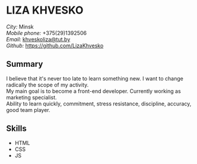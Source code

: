 # LIZA KHVESKO 

*City:* Minsk    
*Mobile phone:* +375(29)1392506    
*Email:* khveskoliza@tut.by     
*Github:* https://github.com/LizaKhvesko  

## Summary

I believe that it's never too late to learn something new. I want to change radically the scope of my activity.  
My main goal is to become a front-end developer. Currently working as marketing specialist.  
Ability to learn quickly, commitment, stress resistance, discipline, accuracy, good team player.  

## Skills  
* HTML
* CSS
* JS

